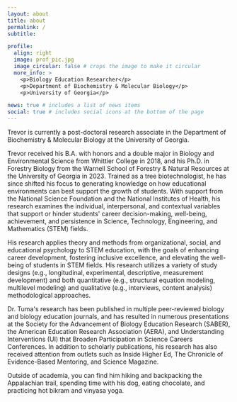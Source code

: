 ```yaml
---
layout: about
title: about
permalink: /
subtitle: 

profile:
  align: right
  image: prof_pic.jpg
  image_circular: false # crops the image to make it circular
  more_info: >
    <p>Biology Education Researcher</p>
    <p>Department of Biochemistry & Molecular Biology</p>
    <p>University of Georgia</p>

news: true # includes a list of news items
social: true # includes social icons at the bottom of the page
---
```


Trevor is currently a post-doctoral research associate in the Department of Biochemistry & Molecular Biology at the University of Georgia. 

Trevor received his B.A. with honors and a double major in Biology and Environmental Science from Whittier College in 2018, and his Ph.D. in Forestry Biology from the Warnell School of Forestry & Natural Resources at the University of Georgia in 2023. Trained as a tree biotechnologist, he has since shifted his focus to generating knowledge on how educational environments can best support the growth of students. With support from the National Science Foundation and the National Institutes of Health, his research examines the individual, interpersonal, and contextual variables that support or hinder students' career decision-making, well-being, achievement, and persistence in Science, Technology, Engineering, and Mathematics (STEM) fields. 

His research applies theory and methods from organizational, social, and educational psychology to STEM education, with the goals of enhancing career development, fostering inclusive excellence, and elevating the well-being of students in STEM fields. His research utilizes a variety of study designs (e.g., longitudinal, experimental, descriptive, measurement development) and both quantitative (e.g., structural equation modeling, multilevel modeling) and qualitative (e.g., interviews, content analysis) methodological approaches.

Dr. Tuma's research has been published in multiple peer-reviewed biology and biology education journals, and has resulted in numerous presentations at the Society for the Advancement of Biology Education Research (SABER), the American Education Research Association (AERA), and Understanding Interventions (UI) that Broaden Participation in Science Careers Conferences. In addition to scholarly publications, his research has also received attention from outlets such as Inside Higher Ed, The Chronicle of Evidence-Based Mentoring, and Science Magazine. 

Outside of academia, you can find him hiking and backpacking the Appalachian trail, spending time with his dog, eating chocolate, and practicing hot bikram and vinyasa yoga. 


